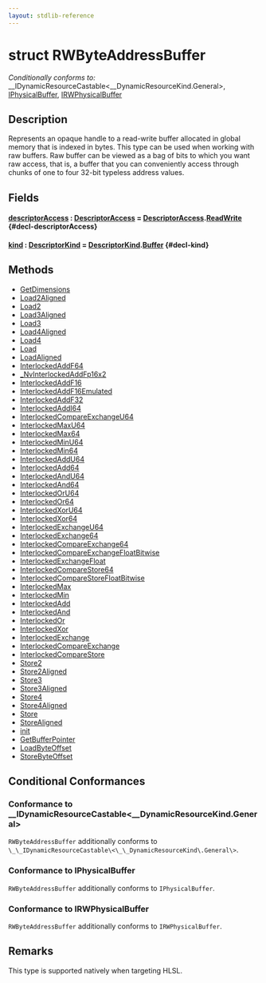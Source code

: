 ```yaml
---
layout: stdlib-reference
---
```


# struct RWByteAddressBuffer

*Conditionally conforms to:* \_\_IDynamicResourceCastable\<\_\_DynamicResourceKind\.General\>, [IPhysicalBuffer](/stdlib-reference/interfaces/iphysicalbuffer-019/index), [IRWPhysicalBuffer](/stdlib-reference/interfaces/irwphysicalbuffer-0123b/index)

## Description

Represents an opaque handle to a read-write buffer allocated in global memory that is indexed in bytes.
This type can be used when working with raw buffers. Raw buffer can be viewed as a bag of bits to
which you want raw access, that is, a buffer that you can conveniently access through chunks of one to
four 32-bit typeless address values.

## Fields

#### [descriptorAccess](/stdlib-reference/types/rwbyteaddressbuffer-0126d/descriptoraccess-a) : [DescriptorAccess](/stdlib-reference/types/descriptoraccess-0a/index) = [DescriptorAccess](/stdlib-reference/types/descriptoraccess-0a/index)\.[ReadWrite](/stdlib-reference/types/descriptoraccess-0a/index#decl-ReadWrite) {#decl-descriptorAccess}
#### [kind](/stdlib-reference/types/rwbyteaddressbuffer-0126d/kind) : [DescriptorKind](/stdlib-reference/types/descriptorkind-0a/index) = [DescriptorKind](/stdlib-reference/types/descriptorkind-0a/index)\.[Buffer](/stdlib-reference/types/descriptorkind-0a/index#decl-Buffer) {#decl-kind}

## Methods

* [GetDimensions](/stdlib-reference/types/rwbyteaddressbuffer-0126d/getdimensions-03)
* [Load2Aligned](/stdlib-reference/types/rwbyteaddressbuffer-0126d/load2aligned-05)
* [Load2](/stdlib-reference/types/rwbyteaddressbuffer-0126d/load2-0)
* [Load3Aligned](/stdlib-reference/types/rwbyteaddressbuffer-0126d/load3aligned-05)
* [Load3](/stdlib-reference/types/rwbyteaddressbuffer-0126d/load3-0)
* [Load4Aligned](/stdlib-reference/types/rwbyteaddressbuffer-0126d/load4aligned-05)
* [Load4](/stdlib-reference/types/rwbyteaddressbuffer-0126d/load4-0)
* [Load](/stdlib-reference/types/rwbyteaddressbuffer-0126d/load-0)
* [LoadAligned](/stdlib-reference/types/rwbyteaddressbuffer-0126d/loadaligned-04)
* [InterlockedAddF64](/stdlib-reference/types/rwbyteaddressbuffer-0126d/interlockedaddf64-0be)
* [\_NvInterlockedAddFp16x2](/stdlib-reference/types/rwbyteaddressbuffer-0126d/0nvinterlockedaddfp16x2-013eh)
* [InterlockedAddF16](/stdlib-reference/types/rwbyteaddressbuffer-0126d/interlockedaddf16-0be)
* [InterlockedAddF16Emulated](/stdlib-reference/types/rwbyteaddressbuffer-0126d/interlockedaddf16emulated-0beh)
* [InterlockedAddF32](/stdlib-reference/types/rwbyteaddressbuffer-0126d/interlockedaddf32-0be)
* [InterlockedAddI64](/stdlib-reference/types/rwbyteaddressbuffer-0126d/interlockedaddi64-0be)
* [InterlockedCompareExchangeU64](/stdlib-reference/types/rwbyteaddressbuffer-0126d/interlockedcompareexchangeu64-0biq)
* [InterlockedMaxU64](/stdlib-reference/types/rwbyteaddressbuffer-0126d/interlockedmaxu64-0be)
* [InterlockedMax64](/stdlib-reference/types/rwbyteaddressbuffer-0126d/interlockedmax64-0b)
* [InterlockedMinU64](/stdlib-reference/types/rwbyteaddressbuffer-0126d/interlockedminu64-0be)
* [InterlockedMin64](/stdlib-reference/types/rwbyteaddressbuffer-0126d/interlockedmin64-0b)
* [InterlockedAddU64](/stdlib-reference/types/rwbyteaddressbuffer-0126d/interlockedaddu64-0be)
* [InterlockedAdd64](/stdlib-reference/types/rwbyteaddressbuffer-0126d/interlockedadd64-0b)
* [InterlockedAndU64](/stdlib-reference/types/rwbyteaddressbuffer-0126d/interlockedandu64-0be)
* [InterlockedAnd64](/stdlib-reference/types/rwbyteaddressbuffer-0126d/interlockedand64-0b)
* [InterlockedOrU64](/stdlib-reference/types/rwbyteaddressbuffer-0126d/interlockedoru64-0bd)
* [InterlockedOr64](/stdlib-reference/types/rwbyteaddressbuffer-0126d/interlockedor64-0b)
* [InterlockedXorU64](/stdlib-reference/types/rwbyteaddressbuffer-0126d/interlockedxoru64-0be)
* [InterlockedXor64](/stdlib-reference/types/rwbyteaddressbuffer-0126d/interlockedxor64-0b)
* [InterlockedExchangeU64](/stdlib-reference/types/rwbyteaddressbuffer-0126d/interlockedexchangeu64-0bj)
* [InterlockedExchange64](/stdlib-reference/types/rwbyteaddressbuffer-0126d/interlockedexchange64-0b)
* [InterlockedCompareExchange64](/stdlib-reference/types/rwbyteaddressbuffer-0126d/interlockedcompareexchange64-0bi)
* [InterlockedCompareExchangeFloatBitwise](/stdlib-reference/types/rwbyteaddressbuffer-0126d/interlockedcompareexchangefloatbitwise-0biqv)
* [InterlockedExchangeFloat](/stdlib-reference/types/rwbyteaddressbuffer-0126d/interlockedexchangefloat-0bj)
* [InterlockedCompareStore64](/stdlib-reference/types/rwbyteaddressbuffer-0126d/interlockedcomparestore64-0bi)
* [InterlockedCompareStoreFloatBitwise](/stdlib-reference/types/rwbyteaddressbuffer-0126d/interlockedcomparestorefloatbitwise-0bins)
* [InterlockedMax](/stdlib-reference/types/rwbyteaddressbuffer-0126d/interlockedmax-0b)
* [InterlockedMin](/stdlib-reference/types/rwbyteaddressbuffer-0126d/interlockedmin-0b)
* [InterlockedAdd](/stdlib-reference/types/rwbyteaddressbuffer-0126d/interlockedadd-0b)
* [InterlockedAnd](/stdlib-reference/types/rwbyteaddressbuffer-0126d/interlockedand-0b)
* [InterlockedOr](/stdlib-reference/types/rwbyteaddressbuffer-0126d/interlockedor-0b)
* [InterlockedXor](/stdlib-reference/types/rwbyteaddressbuffer-0126d/interlockedxor-0b)
* [InterlockedExchange](/stdlib-reference/types/rwbyteaddressbuffer-0126d/interlockedexchange-0b)
* [InterlockedCompareExchange](/stdlib-reference/types/rwbyteaddressbuffer-0126d/interlockedcompareexchange-0bi)
* [InterlockedCompareStore](/stdlib-reference/types/rwbyteaddressbuffer-0126d/interlockedcomparestore-0bi)
* [Store2](/stdlib-reference/types/rwbyteaddressbuffer-0126d/store2-0)
* [Store2Aligned](/stdlib-reference/types/rwbyteaddressbuffer-0126d/store2aligned-06)
* [Store3](/stdlib-reference/types/rwbyteaddressbuffer-0126d/store3-0)
* [Store3Aligned](/stdlib-reference/types/rwbyteaddressbuffer-0126d/store3aligned-06)
* [Store4](/stdlib-reference/types/rwbyteaddressbuffer-0126d/store4-0)
* [Store4Aligned](/stdlib-reference/types/rwbyteaddressbuffer-0126d/store4aligned-06)
* [Store](/stdlib-reference/types/rwbyteaddressbuffer-0126d/store-0)
* [StoreAligned](/stdlib-reference/types/rwbyteaddressbuffer-0126d/storealigned-05)
* [init](/stdlib-reference/types/rwbyteaddressbuffer-0126d/init)
* [GetBufferPointer](/stdlib-reference/types/rwbyteaddressbuffer-0126d/getbufferpointer-039)
* [LoadByteOffset](/stdlib-reference/types/rwbyteaddressbuffer-0126d/loadbyteoffset-048)
* [StoreByteOffset](/stdlib-reference/types/rwbyteaddressbuffer-0126d/storebyteoffset-059)

## Conditional Conformances

### Conformance to \_\_IDynamicResourceCastable\<\_\_DynamicResourceKind\.General\>
`RWByteAddressBuffer` additionally conforms to `\_\_IDynamicResourceCastable\<\_\_DynamicResourceKind\.General\>`.
### Conformance to IPhysicalBuffer
`RWByteAddressBuffer` additionally conforms to `IPhysicalBuffer`.
### Conformance to IRWPhysicalBuffer
`RWByteAddressBuffer` additionally conforms to `IRWPhysicalBuffer`.
## Remarks


This type is supported natively when targeting HLSL.


